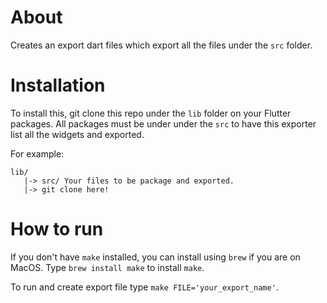 # About

Creates an export dart files which export all
the files under the `src` folder.

# Installation

To install this, git clone this repo under the `lib`
folder on your Flutter packages. All packages must be
under under the `src` to have this exporter list all
the widgets and exported.

For example:

```
lib/
   |-> src/ Your files to be package and exported.
   |-> git clone here!
```

# How to run

If you don't have `make` installed, you can
install using `brew` if you are on MacOS.
Type `brew install make` to install `make`.

To run and create export file type `make FILE='your_export_name'`.